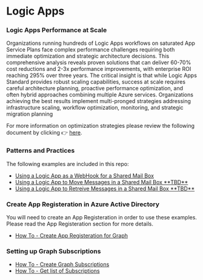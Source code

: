 # Logic Apps
### Logic Apps Performance at Scale
Organizations running hundreds of Logic Apps workflows on saturated App Service Plans face complex performance challenges requiring both immediate optimization and strategic architecture decisions. This comprehensive analysis reveals proven solutions that can deliver 60-70% cost reductions and 2-3x performance improvements, with enterprise ROI reaching 295% over three years.
The critical insight is that while Logic Apps Standard provides robust scaling capabilities, success at scale requires careful architecture planning, proactive performance optimization, and often hybrid approaches combining multiple Azure services. Organizations achieving the best results implement multi-pronged strategies addressing infrastructure scaling, workflow optimization, monitoring, and strategic migration planning

For more information on optimization strategies please review the following document by clicking 👉 [here](./docs/Performance-at-Scale.md).

### Patterns and Practices ###
The following examples are included in this repo:
<ul>
  <li><a href="https://github.com/Rickcau/LogicApps/blob/main/Webhook/Readme.MD" target="_blank">Using a Logic App as a WebHook for a Shared Mail Box</a>
  </li>
   <li><a href="https://github.com/Rickcau/LogicApps/blob/main/Graph%20Subscriptions.MD#" target="_blank">Using a Logic App to Move Messages in a Shared Mail Box **TBD**</a>
  </li>
  <li><a href="https://github.com/Rickcau/LogicApps/blob/main/Graph%20Subscriptions.MD#" target="_blank">Using a Logic App to Retreive Messages in a Shared Mail Box **TBD**</a>
  </li>
</ul>

### Create App Registeration in Azure Active Directory ###
You will need to create an App Registeration in order to use these examples.  Please read the App Registeration section for more details.<br>
<ul>
  <li><a href="https://github.com/Rickcau/LogicApps/blob/main/AppRegisteration.MD" target="_blank">How To - Create App Registeration for Graph</a>
  </li>
</ul>

### Setting up Graph Subscriptions ###
<ul>
  <li><a href="https://github.com/Rickcau/LogicApps/blob/main/Graph%20Subscriptions.MD" target="_blank">How To - Create Graph Subscriptions</a>
  </li>
  <li><a href="https://github.com/Rickcau/LogicApps/blob/main/Graph%20Subscriptions.MD#" target="_blank">How To - Get list of Subscriptions</a>
  </li>
</ul>

